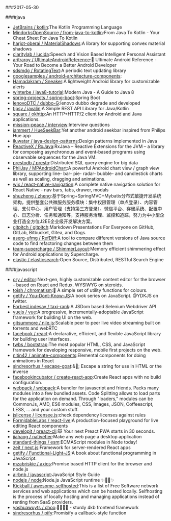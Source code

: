 ###2017-05-30 

####java
* [JetBrains / kotlin](https://github.com/JetBrains/kotlin):The Kotlin Programming Language
* [MindorksOpenSource / from-java-to-kotlin](https://github.com/MindorksOpenSource/from-java-to-kotlin):From Java To Kotlin - Your Cheat Sheet For Java To Kotlin
* [harjot-oberai / MaterialShadows](https://github.com/harjot-oberai/MaterialShadows):A library for supporting convex material shadows
* [claritylab / lucida](https://github.com/claritylab/lucida):Speech and Vision Based Intelligent Personal Assistant
* [aritraroy / UltimateAndroidReference](https://github.com/aritraroy/UltimateAndroidReference):🚀 Ultimate Android Reference - Your Road to Become a Better Android Developer
* [sdsmdg / RotatingText](https://github.com/sdsmdg/RotatingText):A periodic text updating library
* [googlesamples / android-architecture-components](https://github.com/googlesamples/android-architecture-components):
* [Hamadakram / Sneaker](https://github.com/Hamadakram/Sneaker):A lightweight Android library for customizable alerts
* [winterbe / java8-tutorial](https://github.com/winterbe/java8-tutorial):Modern Java - A Guide to Java 8
* [spring-projects / spring-boot](https://github.com/spring-projects/spring-boot):Spring Boot
* [lenovoDTC / dubbo-G](https://github.com/lenovoDTC/dubbo-G):lenovo dubbo degrade and developed
* [tipsy / javalin](https://github.com/tipsy/javalin):A Simple REST API Library for Java/Kotlin
* [square / okhttp](https://github.com/square/okhttp):An HTTP+HTTP/2 client for Android and Java applications.
* [mission-peace / interview](https://github.com/mission-peace/interview):Interview questions
* [iammert / HueSeekBar](https://github.com/iammert/HueSeekBar):Yet another android seekbar inspired from Philips Hue app
* [iluwatar / java-design-patterns](https://github.com/iluwatar/java-design-patterns):Design patterns implemented in Java
* [ReactiveX / RxJava](https://github.com/ReactiveX/RxJava):RxJava – Reactive Extensions for the JVM – a library for composing asynchronous and event-based programs using observable sequences for the Java VM.
* [prestodb / presto](https://github.com/prestodb/presto):Distributed SQL query engine for big data
* [PhilJay / MPAndroidChart](https://github.com/PhilJay/MPAndroidChart):A powerful Android chart view / graph view library, supporting line- bar- pie- radar- bubble- and candlestick charts as well as scaling, dragging and animations.
* [wix / react-native-navigation](https://github.com/wix/react-native-navigation):A complete native navigation solution for React Native - nav bars, tabs, drawer, modals
* [shuzheng / zheng](https://github.com/shuzheng/zheng):基于Spring+SpringMVC+Mybatis分布式敏捷开发系统架构，提供整套公共微服务服务模块：集中权限管理（单点登录）、内容管理、支付中心、用户管理（支持第三方登录）、微信平台、存储系统、配置中心、日志分析、任务和通知等，支持服务治理、监控和追踪，努力为中小型企业打造全方位J2EE企业级开发解决方案。
* [gitpitch / gitpitch](https://github.com/gitpitch/gitpitch):Markdown Presentations For Everyone on GitHub, GitLab, Bitbucket, Gitea, and Gogs.
* [aserg-ufmg / RefDiff](https://github.com/aserg-ufmg/RefDiff):A tool to compare different versions of Java source code to find refactoring changes between them
* [team-supercharge / ShimmerLayout](https://github.com/team-supercharge/ShimmerLayout):Memory efficient shimmering effect for Android applications by Supercharge.
* [elastic / elasticsearch](https://github.com/elastic/elasticsearch):Open Source, Distributed, RESTful Search Engine

####javascript
* [ory / editor](https://github.com/ory/editor):Next-gen, highly customizable content editor for the browser - based on React and Redux. WYSIWYG on steroids.
* [toish / chromatism](https://github.com/toish/chromatism):🌈 A simple set of utility functions for colours.
* [getify / You-Dont-Know-JS](https://github.com/getify/You-Dont-Know-JS):A book series on JavaScript. @YDKJS on twitter.
* [ForbesLindesay / taxi-rank](https://github.com/ForbesLindesay/taxi-rank):A JSDom based Selenium Webdriver API
* [vuejs / vue](https://github.com/vuejs/vue):A progressive, incrementally-adoptable JavaScript framework for building UI on the web.
* [gitsummore / nile.js](https://github.com/gitsummore/nile.js):Scalable peer to peer live video streaming built on torrents and webRTC
* [facebook / react](https://github.com/facebook/react):A declarative, efficient, and flexible JavaScript library for building user interfaces.
* [twbs / bootstrap](https://github.com/twbs/bootstrap):The most popular HTML, CSS, and JavaScript framework for developing responsive, mobile first projects on the web.
* [nitin42 / animate-components](https://github.com/nitin42/animate-components):Elemental components for doing animations in React
* [sindresorhus / escape-goat](https://github.com/sindresorhus/escape-goat):&🐐; Escape a string for use in HTML or the inverse
* [facebookincubator / create-react-app](https://github.com/facebookincubator/create-react-app):Create React apps with no build configuration.
* [webpack / webpack](https://github.com/webpack/webpack):A bundler for javascript and friends. Packs many modules into a few bundled assets. Code Splitting allows to load parts for the application on demand. Through "loaders," modules can be CommonJs, AMD, ES6 modules, CSS, Images, JSON, Coffeescript, LESS, ... and your custom stuff.
* [jslicense / licensee.js](https://github.com/jslicense/licensee.js):check dependency licenses against rules
* [FormidableLabs / react-live](https://github.com/FormidableLabs/react-live):A production-focused playground for live editing React components
* [developit / preact-cli](https://github.com/developit/preact-cli):😺 Your next Preact PWA starts in 30 seconds.
* [jiahaog / nativefier](https://github.com/jiahaog/nativefier):Make any web page a desktop application
* [standard-things / esm](https://github.com/standard-things/esm):ECMAScript modules in Node today!
* [zeit / next.js](https://github.com/zeit/next.js):Framework for server-rendered React apps
* [getify / Functional-Light-JS](https://github.com/getify/Functional-Light-JS):A book about functional programming in JavaScript.
* [mzabriskie / axios](https://github.com/mzabriskie/axios):Promise based HTTP client for the browser and node.js
* [airbnb / javascript](https://github.com/airbnb/javascript):JavaScript Style Guide
* [nodejs / node](https://github.com/nodejs/node):Node.js JavaScript runtime ✨🐢🚀✨
* [Kickball / awesome-selfhosted](https://github.com/Kickball/awesome-selfhosted):This is a list of Free Software network services and web applications which can be hosted locally. Selfhosting is the process of locally hosting and managing applications instead of renting from SaaS providers.
* [yoshuawuyts / choo](https://github.com/yoshuawuyts/choo):🚂🚋🚋🚋 - sturdy 4kb frontend framework
* [sindresorhus / pify](https://github.com/sindresorhus/pify):Promisify a callback-style function
